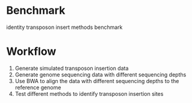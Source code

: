 # Benchmark
identity transposon insert methods benchmark

# Workflow  
1. Generate simulated transposon insertion data
2. Generate genome sequencing data with different sequencing depths
3. Use BWA to align the data with different sequencing depths to the reference genome
4. Test different methods to identify transposon insertion sites
